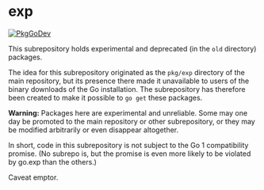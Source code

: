 # exp

[![PkgGoDev](https://pkg.go.dev/badge/github.com/bluzelle/go-exp)](https://pkg.go.dev/github.com/bluzelle/go-exp)

This subrepository holds experimental and deprecated (in the `old`
directory) packages.

The idea for this subrepository originated as the `pkg/exp` directory
of the main repository, but its presence there made it unavailable
to users of the binary downloads of the Go installation. The
subrepository has therefore been created to make it possible to `go
get` these packages.

**Warning:** Packages here are experimental and unreliable. Some may
one day be promoted to the main repository or other subrepository,
or they may be modified arbitrarily or even disappear altogether.

In short, code in this subrepository is not subject to the Go 1
compatibility promise. (No subrepo is, but the promise is even more
likely to be violated by go.exp than the others.)

Caveat emptor.

